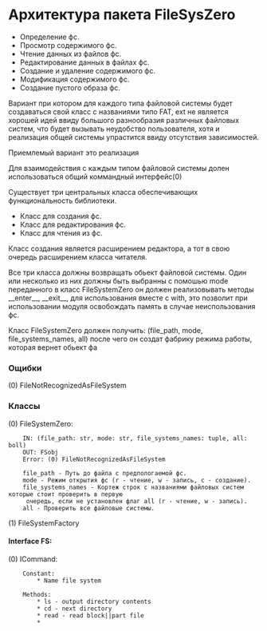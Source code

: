 # Архитектура пакета FileSysZero

* Определение фс.
* Просмотр содержимого фс.
* Чтение данных из файлов фс.
* Редактирование данных в файлах фс.
* Создание и удаление содержимого фс.
* Модификация содержимого фс.
* Создание пустого образа фс.

Вариант при котором для каждого типа файловой системы будет создаваться свой класс с названиями типо FAT, ext 
не является хорошей идей ввиду большого разнообразия различных файловых систем, что будет вызывать неудобство
пользователя, хотя и реализация общей системы упрастится ввиду отсутствия зависимостей.

Приемлемый вариант это реализация   

Для взаимодействия с каждым типом файловой системы долен использоваться общий коммандный интерфейс(0)


Существует три центральных класса обеспечивающих функциональность библиотеки.
* Класс для создания фс.
* Класс для редактирования фс.
* Класс для чтения из фс.

Класс создания является расширением редактора, а тот в свою очередь расширением класса читателя.

Все три класса должны возвращать обьект файловой системы.
Один или несколько из них должны быть выбранны с помошью mode переданного в класс FileSystemZero
он должен реализовывать методы \_\_enter__, \_\_exit__, для использования вместе с with, это позволит при
использовании модуля освобождать память в случае неиспользования фс.

Класс FileSystemZero должен получить: (file_path, mode, file_systems_names, all) после чего он создат
фабрику режима работы, которая вернет обьект фа

### Ощибки
(0) FileNotRecognizedAsFileSystem


### Классы

(0) FileSystemZero:

        IN: (file_path: str, mode: str, file_systems_names: tuple, all: boll)
        OUT: FSobj
        Error: (0) FileNotRecognizedAsFileSystem
        
        file_path - Путь до файла с предпологаемой фс.
        mode - Режим открытия фс (r - чтение, w - запись, c - создание).
        file_systems_names - Кортеж строк с названиями файловых систем которые стоит проверить в первую
         очередь, если не установлен флаг all (r - чтение, w - запись).
        all - Проверить все файловые системы.
        
(1) FileSystemFactory

#### Interface FS:
(0) ICommand:

        Constant: 
            * Name file system

        Methods:
            * ls - output directory contents
            * cd - next directory
            * read - read block||part file
            * 